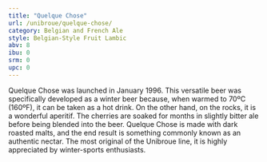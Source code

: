 ```yaml
---
title: "Quelque Chose"
url: /unibroue/quelque-chose/
category: Belgian and French Ale
style: Belgian-Style Fruit Lambic
abv: 8
ibu: 0
srm: 0
upc: 0
---
```

Quelque Chose was launched in January 1996. This versatile beer was specifically developed as a winter beer because, when warmed to 70ºC (160ºF), it can be taken as a hot drink. On the other hand, on the rocks, it is a wonderful aperitif. The cherries are soaked for months in slightly bitter ale before being blended into the beer. Quelque Chose is made with dark roasted malts, and the end result is something commonly known as an authentic nectar. The most original of the Unibroue line, it is highly appreciated by winter-sports enthusiasts.
